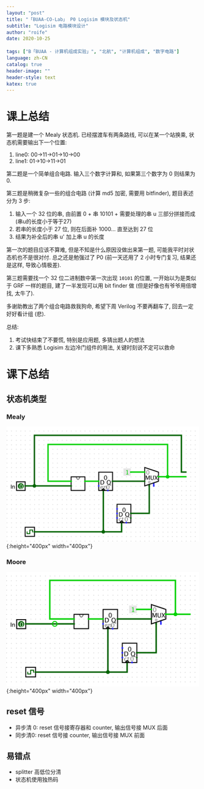 ```yaml
---
layout: "post"
title: "「BUAA-CO-Lab」 P0 Logisim 模块及状态机"
subtitle: "Logisim 电路模块设计"
author: "roife"
date: 2020-10-25

tags: ["B「BUAA - 计算机组成实验」", "北航", "计算机组成", "数字电路"]
language: zh-CN
catalog: true
header-image: ""
header-style: text
katex: true
---
```


# 课上总结

第一题是建一个 Mealy 状态机.
已经摆渡车有两条路线, 可以在某一个站换乘, 状态机需要输出下一个位置:
1. line0: 00->11->01->10->00
2. line1: 01->10->11->01

第二题是一个简单组合电路. 输入三个数字计算和, 如果第三个数字为 0 则结果为 0.

第三题是稍微复杂一些的组合电路 (计算 md5 加密, 需要用 bitfinder), 题目表述分为 3 步:
1. 输入一个 32 位的串, 由前置 0 + 串 10101 + 需要处理的串 u 三部分拼接而成 (串u的长度小于等于27)
2. 若串的长度小于 27 位, 则在后面补 1000... 直至达到 27 位
3. 结果为补全后的串 u' 加上串 u 的长度

第一次的题目应该不算难, 但是不知是什么原因没做出来第一题, 可能我平时对状态机也不是很对付. 总之还是勉强过了 P0 (前一天还用了 2 小时专门复习, 结果还是这样, 导致心情极差).

第三题需要找一个 32 位二进制数中第一次出现 `10101` 的位置, 一开始以为是类似于 GRF 一样的题目, 建了一半发现可以用 bit finder 做 (但是好像也有爷爷用倍增找, 太牛了).

多谢助教出了两个组合电路救我狗命, 希望下周 Verilog 不要再翻车了, 回去一定好好看计组 (悲).

总结:
1. 考试快结束了不要慌, 特别是应用题, 多猜出题人的想法
2. 课下多熟悉 Logisim 左边冷门组件的用法, 关键时刻说不定可以救命

# 课下总结

## 状态机类型

### Mealy

![Mealy](/img/in-post/post-buaa-co/p0-lab-mealy.png "p0-lab-mealy"){:height="400px" width="400px"}

### Moore

![Moore](/img/in-post/post-buaa-co/p0-lab-moore.png "p0-lab-moore"){:height="400px" width="400px"}

## reset 信号

- 异步清 0: reset 信号接寄存器和 counter, 输出信号接 MUX 后面
- 同步清0: reset 信号接 counter, 输出信号接 MUX 前面

## 易错点

- splitter 高低位分清
- 状态机使用独热码
